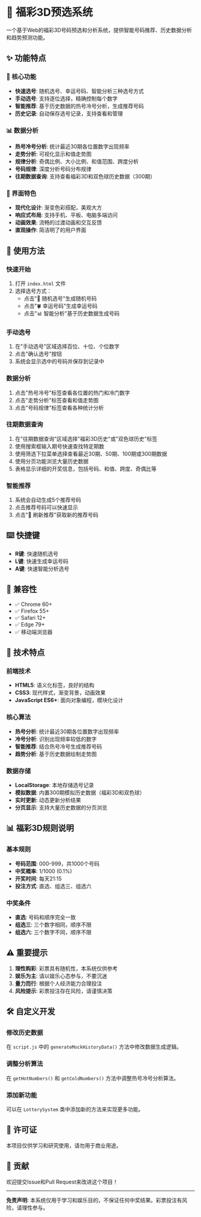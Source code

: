# 🎲 福彩3D预选系统

一个基于Web的福彩3D号码预选和分析系统，提供智能号码推荐、历史数据分析和趋势预测功能。

## ✨ 功能特点

### 🎯 核心功能
- **快速选号**: 随机选号、幸运号码、智能分析三种选号方式
- **手动选号**: 支持逐位选择，精确控制每个数字
- **智能推荐**: 基于历史数据的热号冷号分析，生成推荐号码
- **历史记录**: 自动保存选号记录，支持查看和管理

### 📊 数据分析
- **热号冷号分析**: 统计最近30期各位置数字出现频率
- **走势分析**: 可视化显示和值走势图
- **规律分析**: 奇偶比例、大小比例、和值范围、跨度分析
- **号码规律**: 深度分析号码分布规律
- **往期数据查询**: 支持查看福彩3D和双色球历史数据（300期）

### 🎨 界面特色
- **现代化设计**: 渐变色彩搭配，美观大方
- **响应式布局**: 支持手机、平板、电脑多端访问
- **动画效果**: 流畅的过渡动画和交互反馈
- **直观操作**: 简洁明了的用户界面

## 🚀 使用方法

### 快速开始
1. 打开 `index.html` 文件
2. 选择选号方式：
   - 点击"🎲 随机选号"生成随机号码
   - 点击"🍀 幸运号码"生成幸运号码
   - 点击"📊 智能分析"基于历史数据生成号码

### 手动选号
1. 在"手动选号"区域选择百位、十位、个位数字
2. 点击"确认选号"按钮
3. 系统会显示选中的号码并保存到记录中

### 数据分析
1. 点击"热号冷号"标签查看各位置的热门和冷门数字
2. 点击"走势分析"标签查看和值走势图
3. 点击"号码规律"标签查看各种统计分析

### 往期数据查询
1. 在"往期数据查询"区域选择"福彩3D历史"或"双色球历史"标签
2. 使用搜索框输入期号快速查找特定期数
3. 使用筛选下拉菜单选择查看最近30期、50期、100期或300期数据
4. 使用分页功能浏览大量历史数据
5. 表格显示详细的开奖信息，包括号码、和值、跨度、奇偶比等

### 智能推荐
1. 系统会自动生成5个推荐号码
2. 点击推荐号码可以快速显示
3. 点击"🔄 刷新推荐"获取新的推荐号码

## ⌨️ 快捷键

- **R键**: 快速随机选号
- **L键**: 快速生成幸运号码
- **A键**: 快速智能分析选号

## 📱 兼容性

- ✅ Chrome 60+
- ✅ Firefox 55+
- ✅ Safari 12+
- ✅ Edge 79+
- ✅ 移动端浏览器

## 🔧 技术特点

### 前端技术
- **HTML5**: 语义化标签，良好的结构
- **CSS3**: 现代样式，渐变背景，动画效果
- **JavaScript ES6+**: 面向对象编程，模块化设计

### 核心算法
- **热号分析**: 统计最近30期各位置数字出现频率
- **冷号分析**: 识别出现频率较低的数字
- **智能推荐**: 结合热号冷号生成推荐号码
- **趋势分析**: 基于历史数据绘制走势图

### 数据存储
- **LocalStorage**: 本地存储选号记录
- **模拟数据**: 内置300期模拟历史数据（福彩3D和双色球）
- **实时更新**: 动态更新分析结果
- **分页显示**: 支持大量历史数据的分页浏览

## 📊 福彩3D规则说明

### 基本规则
- **号码范围**: 000-999，共1000个号码
- **中奖概率**: 1/1000 (0.1%)
- **开奖时间**: 每天21:15
- **投注方式**: 直选、组选三、组选六

### 中奖条件
- **直选**: 号码和顺序完全一致
- **组选三**: 三个数字相同，顺序不限
- **组选六**: 三个数字不同，顺序不限

## ⚠️ 重要提示

1. **理性购彩**: 彩票具有随机性，本系统仅供参考
2. **娱乐为主**: 请以娱乐心态参与，不要沉迷
3. **量力而行**: 根据个人经济能力合理投注
4. **风险提示**: 彩票投注存在风险，请谨慎决策

## 🛠️ 自定义开发

### 修改历史数据
在 `script.js` 中的 `generateMockHistoryData()` 方法中修改数据生成逻辑。

### 调整分析算法
在 `getHotNumbers()` 和 `getColdNumbers()` 方法中调整热号冷号分析算法。

### 添加新功能
可以在 `LotterySystem` 类中添加新的方法来实现更多功能。

## 📄 许可证

本项目仅供学习和研究使用，请勿用于商业用途。

## 🤝 贡献

欢迎提交Issue和Pull Request来改进这个项目！

---

**免责声明**: 本系统仅用于学习和娱乐目的，不保证任何中奖结果。彩票投注有风险，请理性参与。
